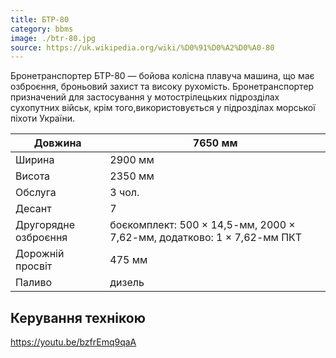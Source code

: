 ```yaml
---
title: БТР-80
category: bbms
image: ./btr-80.jpg
source: https://uk.wikipedia.org/wiki/%D0%91%D0%A2%D0%A0-80
---
```


Бронетранспортер БТР-80 — бойова колісна плавуча машина, що має озброєння, броньовий захист та високу рухомість. Бронетранспортер призначений для застосування у мотострілецьких підрозділах сухопутних військ, крім того,використовується у підрозділах морської піхоти України.

| Довжина              | 7650 мм                                                                |
| -------------------- | ---------------------------------------------------------------------- |
| Ширина               | 2900 мм                                                                |
| Висота               | 2350 мм                                                                |
| Обслуга              | 3 чол.                                                                 |
| Десант               | 7                                                                      |
| Другорядне озброєння | боєкомплект: 500 × 14,5-мм, 2000 × 7,62-мм, додатково: 1 × 7,62-мм ПКТ |
| Дорожній просвіт     | 475 мм                                                                 |
| Паливо               | дизель                                                                 |

## Керування технікою

https://youtu.be/bzfrEmq9qaA
